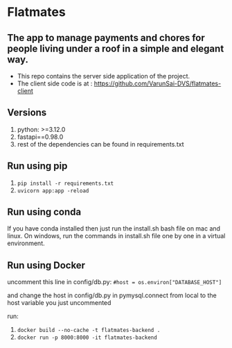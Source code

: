 # Flatmates 
## The app to manage payments and chores for people living under a roof in a simple and elegant way.

- This repo contains the server side application of the project.
- The client side code is at : https://github.com/VarunSai-DVS/flatmates-client

## Versions
1) python: >=3.12.0
2) fastapi==0.98.0
3) rest of the dependencies can be found in requirements.txt

## Run using pip
1) `pip install -r requirements.txt`
2) `uvicorn app:app -reload`

## Run using conda
If you have conda installed then just run the install.sh bash file on mac and linux.
On windows, run the commands in install.sh file one by one in a virtual environment.

## Run using Docker
uncomment this line in config/db.py:
`#host = os.environ["DATABASE_HOST"]`

and change the host in config/db.py in pymysql.connect from local to the host variable you just uncommented

run:
1) `docker build --no-cache -t flatmates-backend .`
2) `docker run -p 8000:8000 -it flatmates-backend`
